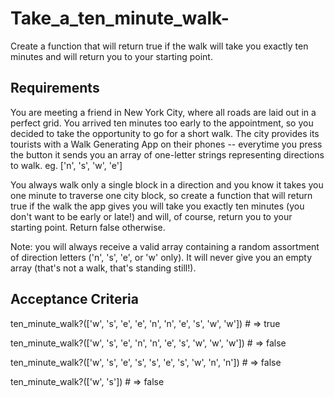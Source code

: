 # Take_a_ten_minute_walk-

Create a function that will return true if the walk will take you exactly ten minutes and will return you to your starting point.

## Requirements
You are meeting a friend in New York City, where all roads are laid out in a perfect grid. You arrived ten minutes too early to the appointment, so you decided to take the opportunity to go for a short walk.
The city provides its tourists with a Walk Generating App on their phones -- everytime you press the button it sends you an array of one-letter strings representing directions to walk. eg. ['n', 's', 'w', 'e']

You always walk only a single block in a direction and you know it takes you one minute to traverse one city block, so create a function that will return true if the walk the app gives you will take you exactly ten minutes (you don't want to be early or late!) and will, of course, return you to your starting point. Return false otherwise.

Note: you will always receive a valid array containing a random assortment of direction letters ('n', 's', 'e', or 'w' only). It will never give you an empty array (that's not a walk, that's standing still!).

## Acceptance Criteria

ten_minute_walk?(['w', 's', 'e', 'e', 'n', 'n', 'e', 's', 'w', 'w']) # => true

ten_minute_walk?(['w', 's', 'e', 'n', 'n', 'e', 's', 'w', 'w', 'w']) # => false

ten_minute_walk?(['w', 's', 'e', 's', 's', 'e', 's', 'w', 'n', 'n']) # => false

ten_minute_walk?(['w', 's']) # => false
